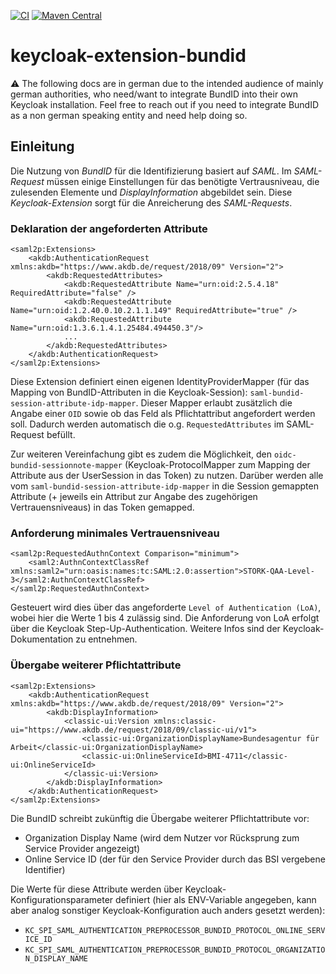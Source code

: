 [![CI](https://github.com/opdt/keycloak-extension-bundid/workflows/CI/badge.svg)](https://github.com/opdt/keycloak-extension-bundid/actions?query=workflow%3ACI)
[![Maven Central](https://img.shields.io/maven-central/v/de.arbeitsagentur.opdt/keycloak-extension-bundid.svg)](https://search.maven.org/artifact/de.arbeitsagentur.opdt/keycloak-extension-bundid)

# keycloak-extension-bundid

⚠️ The following docs are in german due to the intended audience of mainly german authorities, who need/want to integrate BundID into their own Keycloak installation. 
Feel free to reach out if you need to integrate BundID as a non german speaking entity and need help doing so.

## Einleitung

Die Nutzung von *BundID* für die Identifizierung basiert auf *SAML*. Im *SAML-Request* müssen einige Einstellungen für das benötigte Vertrausniveau, die zulesenden Elemente 
und *DisplayInformation* abgebildet sein. Diese *Keycloak-Extension* sorgt für die Anreicherung des *SAML-Requests*.

### Deklaration der angeforderten Attribute

    <saml2p:Extensions>
        <akdb:AuthenticationRequest xmlns:akdb="https://www.akdb.de/request/2018/09" Version="2">
            <akdb:RequestedAttributes>
                <akdb:RequestedAttribute Name="urn:oid:2.5.4.18" RequiredAttribute="false" />
                <akdb:RequestedAttribute Name="urn:oid:1.2.40.0.10.2.1.1.149" RequiredAttribute="true" />
                <akdb:RequestedAttribute Name="urn:oid:1.3.6.1.4.1.25484.494450.3"/>
                ...
            </akdb:RequestedAttributes>
        </akdb:AuthenticationRequest>
    </saml2p:Extensions>

Diese Extension definiert einen eigenen IdentityProviderMapper (für das Mapping von BundID-Attributen in die Keycloak-Session): `saml-bundid-session-attribute-idp-mapper`.
Dieser Mapper erlaubt zusätzlich die Angabe einer `OID` sowie ob das Feld als Pflichtattribut angefordert werden soll. 
Dadurch werden automatisch die o.g. `RequestedAttributes` im SAML-Request befüllt.

Zur weiteren Vereinfachung gibt es zudem die Möglichkeit, den `oidc-bundid-sessionnote-mapper` (Keycloak-ProtocolMapper zum Mapping der Attribute aus der UserSession in das Token) zu nutzen.
Darüber werden alle vom `saml-bundid-session-attribute-idp-mapper` in die Session gemappten Attribute (+ jeweils ein Attribut zur Angabe des zugehörigen Vertrauensniveaus) in das Token gemapped.
	
### Anforderung minimales Vertrauensniveau

	<saml2p:RequestedAuthnContext Comparison="minimum">
		<saml2:AuthnContextClassRef xmlns:saml2="urn:oasis:names:tc:SAML:2.0:assertion">STORK-QAA-Level-3</saml2:AuthnContextClassRef>
	</saml2p:RequestedAuthnContext>

Gesteuert wird dies über das angeforderte `Level of Authentication (LoA)`, wobei hier die Werte 1 bis 4 zulässig sind.
Die Anforderung von LoA erfolgt über die Keycloak Step-Up-Authentication. Weitere Infos sind der Keycloak-Dokumentation zu entnehmen.

### Übergabe weiterer Pflichtattribute

	<saml2p:Extensions>
		<akdb:AuthenticationRequest xmlns:akdb="https://www.akdb.de/request/2018/09" Version="2">
            <akdb:DisplayInformation>
                <classic-ui:Version xmlns:classic-ui="https://www.akdb.de/request/2018/09/classic-ui/v1">
                    <classic-ui:OrganizationDisplayName>Bundesagentur für Arbeit</classic-ui:OrganizationDisplayName>
                    <classic-ui:OnlineServiceId>BMI-4711</classic-ui:OnlineServiceId>
                </classic-ui:Version>
            </akdb:DisplayInformation>
		</akdb:AuthenticationRequest>
	</saml2p:Extensions>

Die BundID schreibt zukünftig die Übergabe weiterer Pflichtattribute vor:
- Organization Display Name (wird dem Nutzer vor Rücksprung zum Service Provider angezeigt)
- Online Service ID (der für den Service Provider durch das BSI vergebene Identifier)

Die Werte für diese Attribute werden über Keycloak-Konfigurationsparameter definiert (hier als ENV-Variable angegeben, kann aber analog sonstiger Keycloak-Konfiguration auch anders gesetzt werden):
- `KC_SPI_SAML_AUTHENTICATION_PREPROCESSOR_BUNDID_PROTOCOL_ONLINE_SERVICE_ID`
- `KC_SPI_SAML_AUTHENTICATION_PREPROCESSOR_BUNDID_PROTOCOL_ORGANIZATION_DISPLAY_NAME`
